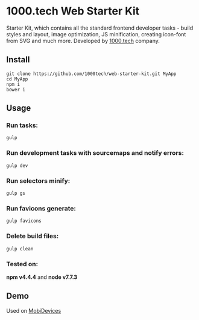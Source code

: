 # 1000.tech Web Starter Kit

Starter Kit, which contains all the standard frontend developer tasks - build styles and layout, image optimization, JS minification, creating icon-font from SVG and much more. Developed by [1000.tech](http://1000.tech) company.

## Install

```smartyconfig
git clone https://github.com/1000tech/web-starter-kit.git MyApp
cd MyApp
npm i
bower i
```

## Usage

### Run tasks:
```smartyconfig
gulp
```

### Run development tasks with sourcemaps and notify errors:
```smartyconfig
gulp dev
```

### Run selectors minify:
```smartyconfig
gulp gs
```

### Run favicons generate:
```smartyconfig
gulp favicons
```

### Delete build files:
```smartyconfig
gulp clean
```

### Tested on:
 
**npm v4.4.4** and **node v7.7.3**

## Demo
Used on [MobiDevices](https://mobidevices.ru)